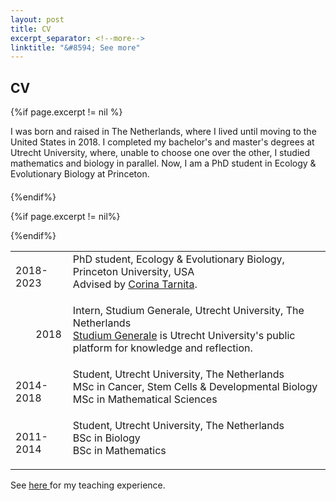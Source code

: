 ```yaml
---
layout: post
title: CV
excerpt_separator: <!--more-->
linktitle: "&#8594; See more"
---
```


## CV


{%if page.excerpt != nil %}
<div style="font-size:100%;padding-bottom:20px;">
I was born and raised in The Netherlands, where I lived until moving to the United States in 2018. I completed my bachelor's and master's degrees at
Utrecht University, where, unable to choose one over the other, I studied mathematics and biology in parallel. Now, I am a PhD student in Ecology & Evolutionary Biology at Princeton. 
</div>
{%endif%}

<table>
<tr>
<td style="padding-right:10px; text-align:middle;"> 2018-2023 </td>
<td style="padding-bottom:20px"> PhD student, Ecology & Evolutionary Biology, Princeton University, USA 
<div class="details">
Advised by <a href="https://scholar.princeton.edu/ctarnita" target="_blank">Corina Tarnita</a>.
</div>
</td>
</tr>


{%if page.excerpt != nil%}
<tr>
<td style="padding-right:10px; text-align:right;"> 2018 </td>
<td style="padding-bottom:20px"> Intern, Studium Generale, Utrecht University, The Netherlands
<div class="details">
<a href="https://sg.uu.nl/en/" target="_blank">Studium Generale</a> is Utrecht University's public platform for knowledge and reflection.</div></td>
</tr>
{%endif%}

<tr>
<td style="padding-right:10px" > 2014-2018 </td>
<td style="padding-bottom:20px"> Student, Utrecht University, The Netherlands
<div class="details">
MSc in Cancer, Stem Cells & Developmental Biology
</div>
<div class="details">
MSc in Mathematical Sciences
</div>
</td>
</tr>



<tr>
<td style="padding-right:10px;"> 2011-2014 </td>
<td style="padding-bottom:20px"> Student, Utrecht University, The Netherlands
<div class="details">
BSc in Biology
</div>
<div class="details">
BSc in Mathematics
</div>
</td>
</tr>

</table>


<!--more-->

See <A HREF="/teaching/"> here </A> for my teaching experience.


[corina]: https://scholar.princeton.edu/ctarnita
